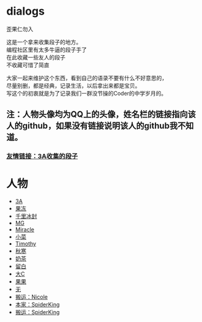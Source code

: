 # dialogs
歪果仁勿入

这是一个拿来收集段子的地方。<br>
编程社区里有太多牛逼的段子手了<br/>
在此收藏一些友人的段子<br/>
不收藏可惜了简直<br/>

大家一起来维护这个东西，看到自己的语录不要有什么不好意思的，<br/>
尽量别删，都是经典，记录生活，以后拿出来都是宝贝。<br/>
写这个的初衷就是为了记录我们一群没节操的Coder的中学岁月的。<br/>

## 注：人物头像均为QQ上的头像，姓名栏的链接指向该人的github，如果没有链接说明该人的github我不知道。

### [友情链接：3A收集的段子](https://github.com/sg-first/Doge_Quotations)

# 人物

+ [3A](./dialogs/3A.md)
+ [果冻](./dialogs/Jelly.md)
+ [千里冰封](./dialogs/ice1000.md)
+ [MG](./dialogs/MG.md)
+ [Miracle](./dialogs/Miracle.md)
+ [小菜](./dialogs/cai.md)
+ [Timothy](./dialogs/Timothy.md)
+ [秋寒](./dialogs/fallfreeze.md)
+ [奶茶](./dialogs/milktea.md)
+ [留白](./dialogs/keep%23ffffff.md)
+ [大C](./dialogs/Cecilia.md)
+ [果果](./dialogs/guo.md)
+ [无](./dialogs/no.md)
+ [搬运：Nicole](https://github.com/sg-first/Doge_Quotations/blob/master/Nicole_Quotations.md)
+ [本家：SpiderKing](./dialogs/SpiderKing.md)
+ [搬运：SpiderKing](https://github.com/sg-first/Doge_Quotations/blob/master/spiderking_wiki.md)
